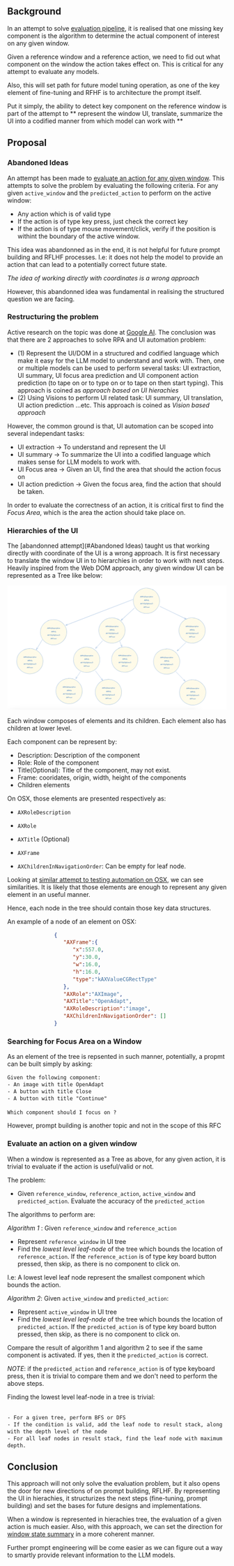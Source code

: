 ## Background

In an attempt to solve [evaluation pipeline](https://github.com/OpenAdaptAI/OpenAdapt/issues/421), it is realised that one missing key component is the algorithm to determine the actual component of interest on any given window.

Given a reference window and a reference action, we need to fid out what component on the window the action takes effect on. This is critical for any attempt to evaluate any models.

Also, this will set path for future model tuning operation, as one of the key element of fine-tuning and RFHF is to architecture the prompt itself.

Put it simply, the ability to detect key component on the reference window is part of the attempt to ** represent the window UI, translate, summarize the UI into a codified manner from which model can work with **

## Proposal

### Abandoned Ideas

An attempt has been made to [evaluate an action for any given window](https://github.com/OpenAdaptAI/OpenAdapt/pull/444). This attempts to solve the problem by evaluating the following criteria. For any given `active_window` and the `predicted_action` to perform on the active window:

- Any action which is of valid type
- If the action is of type key press, just check the correct key
- If the action is of type mouse movement/click, verify if the position is withint the boundary of the active window.

This idea was abandonned as in the end, it is not helpful for future prompt building and RFLHF processes. I.e: it does not help the model to provide an action that can lead to a potentially correct future state.

*The idea of working directly with coordinates is a wrong approach*

However, this abandonned idea was fundamental in realising the structured question we are facing.

### Restructuring the problem

Active research on the topic was done at [Google AI](https://ai.googleblog.com/2023/02/a-vision-language-approach-for.html). The conclusion was that there are 2 approaches to solve RPA and UI automation problem:

- (1) Represent the UI/DOM in a structured and codified language which make it easy for the LLM model to understand and work with. Then, one or multiple models can be used to perform several tasks: UI extraction, UI summary, UI focus area prediction and UI component action prediction (to tape on or to type on or to tape on then start typing). This approach is coined as *approach based on UI hierachies*
- (2) Using Visions to perform UI related task: UI summary, UI translation, UI action prediction ...etc. This approach is coined as *Vision based approach*

However, the common ground is that, UI automation can be scoped into several independant tasks:

- UI extraction -> To understand and represent the UI
- UI summary -> To summarize the UI into a codified language which makes sense for LLM models to work with.
- UI Focus area -> Given an UI, find the area that should the action focus on
- UI action prediction -> Given the focus area, find the action that should be taken.

In order to evaluate the correctness of an action, it is critical first to find the *Focus Area*, which is the area the action should take place on.

### Hierarchies of the UI

The [abandonned attempt](#Abandoned Ideas) taught us that working directly with coordinate of the UI is a wrong approach. It is first necessary to translate the window UI in to hierarchies in order to work with next steps. Heavily inspired from the Web DOM approach, any given window UI can be represented as a Tree like below:

![plot](./UITree.png)

Each window composes of elements and its children. Each element also has children at lower level.

Each component can be represent by:
- Description: Description of the component
- Role: Role of the component
- Title(Optional): Title of the component, may not exist.
- Frame: cooridates, origin, width, height of the components
- Children elements

On OSX, those elements are presented respectively as:


- `AXRoleDescription`

- `AXRole`

- `AXTitle` (Optional)

- `AXFrame`

- `AXChildrenInNavigationOrder`: Can be empty for leaf node.

Looking at [similar attempt to testing automation on OSX](https://github.com/daveenguyen/atomacos/blob/acb04938917f6db2e8d54205a1022d074339f38b/atomacos/_a11y.py#L45), we can see similarities. It is likely that those elements are enough to represent any given element in an useful manner.

Hence, each node in the tree should contain those key data structures.

An example of a node of an element on OSX:

```JSON
               {
                  "AXFrame":{
                     "x":557.0,
                     "y":30.0,
                     "w":16.0,
                     "h":16.0,
                     "type":"kAXValueCGRectType"
                  },
                  "AXRole":"AXImage",
                  "AXTitle":"OpenAdapt",
                  "AXRoleDescription":"image",
                  "AXChildrenInNavigationOrder": []
               }

```


### Searching for Focus Area on a Window

As an element of the tree is repsented in such manner, potentially, a propmt can be built simply by asking:

```
Given the following component:
- An image with title OpenAdapt
- A button with title Close
- A button with title "Continue"

Which component should I focus on ?
```

However, prompt building is another topic and not in the scope of this RFC

### Evaluate an action on a given window

When a window is represented as a Tree as above, for any given action, it is trivial to evaluate if the action is useful/valid or not.

The problem:

- Given `reference_window`, `reference_action`, `active_window` and `predicted_action`. Evaluate the accuracy of the `predicted_action`

The algorithms to perform are:

*Algorithm 1* : Given `reference_window` and `reference_action`

- Represent `reference_window` in UI tree
- Find the *lowest level leaf-node* of the tree which bounds the location of `reference_action`. If the `reference_action` is of type key board button pressed, then skip, as there is no component to click on.

I.e: A lowest level leaf node represent the smallest component which bounds the action.

*Algorithm 2*: Given `active_window` and `predicted_action`:

- Represent `active_window` in UI tree
- Find the *lowest level leaf-node* of the tree which bounds the location of `predicted_action`. If the `predicted_action` is of type key board button pressed, then skip, as there is no component to click on.

Compare the result of algorithm 1 and algorithm 2 to see if the same component is activated. If yes, then it the `predicted_action` is correct.

*NOTE*: if the `predicted_action` and `reference_action` is of type keyboard press, then it is trivial to compare them and we don't need to perform the above steps.


Finding the lowest level leaf-node in a tree is trivial:

```

- For a given tree, perform BFS or DFS
- If the condition is valid, add the leaf node to result stack, along with the depth level of the node
- For all leaf nodes in result stack, find the leaf node with maximum depth.

```


## Conclusion

This approach will not only solve the evaluation problem, but it also opens the door for new directions of on prompt building, RFLHF. By representing the UI in hierachies, it structurizes the next steps (fine-tuning, prompt building) and set the bases for future designs and implementations.

When a window is represented in hierachies tree, the evaluation of a given action is much easier. Also, with this approach, we can set the direction for [window state summary](https://github.com/OpenAdaptAI/OpenAdapt/issues/442) in a more coherent manner.

Further prompt engineering will be come easier as we can figure out a way to smartly provide relevant information to the LLM models.
